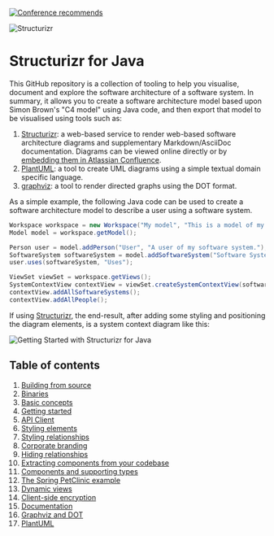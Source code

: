 [![Conference recommends](https://devternity.com/shields/recommends.svg)](https://devternity.com)


![Structurizr](docs/images/structurizr-banner.png)

# Structurizr for Java

This GitHub repository is a collection of tooling to help you visualise, document and explore the software architecture of a software system. In summary, it allows you to create a software architecture model based upon Simon Brown's "C4 model" using Java code, and then export that model to be visualised using tools such as:

1. [Structurizr](https://structurizr.com): a web-based service to render web-based software architecture diagrams and supplementary Markdown/AsciiDoc documentation. Diagrams can be viewed online directly or by [embedding them in Atlassian Confluence](https://structurizr.com/help/atlassian-confluence).
1. [PlantUML](docs/plantuml.md): a tool to create UML diagrams using a simple textual domain specific language.
1. [graphviz](docs/graphviz-and-dot.md): a tool to render directed graphs using the DOT format.

As a simple example, the following Java code can be used to create a software architecture model to describe a user using a software system.

```java
Workspace workspace = new Workspace("My model", "This is a model of my software system.");
Model model = workspace.getModel();

Person user = model.addPerson("User", "A user of my software system.");
SoftwareSystem softwareSystem = model.addSoftwareSystem("Software System", "My software system.");
user.uses(softwareSystem, "Uses");

ViewSet viewSet = workspace.getViews();
SystemContextView contextView = viewSet.createSystemContextView(softwareSystem, "context", "A simple example of a System Context diagram.");
contextView.addAllSoftwareSystems();
contextView.addAllPeople();
```

If using [Structurizr](https://structurizr.com), the end-result, after adding some styling and positioning the diagram elements, is a system context diagram like this:

![Getting Started with Structurizr for Java](docs/images/getting-started.png)

## Table of contents

1. [Building from source](docs/building.md)
1. [Binaries](docs/binaries.md)
1. [Basic concepts](docs/basic-concepts.md)
1. [Getting started](docs/getting-started.md)
1. [API Client](docs/api-client.md)
1. [Styling elements](docs/styling-elements.md)
1. [Styling relationships](docs/styling-relationships.md)
1. [Corporate branding](docs/corporate-branding.md)
1. [Hiding relationships](docs/hiding-relationships.md)
1. [Extracting components from your codebase](docs/extracting-components.md)
1. [Components and supporting types](docs/supporting-types.md)
1. [The Spring PetClinic example](docs/spring-petclinic.md)
1. [Dynamic views](docs/dynamic-views.md)
1. [Client-side encryption](docs/client-side-encryption.md)
1. [Documentation](docs/documentation.md)
1. [Graphviz and DOT](docs/graphviz-and-dot.md)
1. [PlantUML](docs/plantuml.md)
